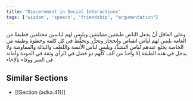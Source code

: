 ```yaml
---
title: "Discernment in Social Interactions"
tags: ['wisdom', 'speech', 'friendship', "argumentation"]
---
```


 وعلى العاقل أنْ يجعل الناس طبقتين متباينتين ويلبس لهم لباسين مختلفين فطبقةٌ من العامة يلبس لهم لباس انقباض وانحجاز وتحرُّز وتحفُّظ في كل كلمة وخطوة وطبقة من الخاصة يخلع عندهم لباس التشدُّد ويلبس لباس الأنسة واللطف والبذلة والمفاوضة ولا يدخل في هذه الطبقة إلا واحدٌ من ألف كُلُّهم ذو فضل في الرأي وثقة في المودة وأمانة في السر ووفاء بالإخاء

## Similar Sections
- [[Section (adka.41)]]
